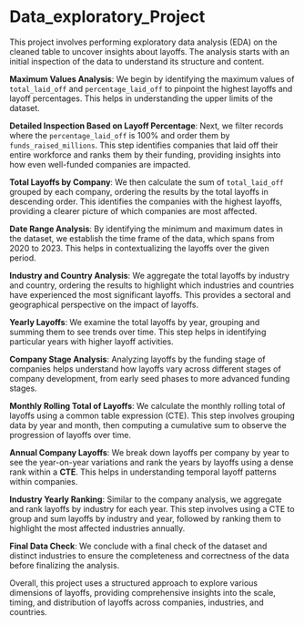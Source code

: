 # Data_exploratory_Project
This project involves performing exploratory data analysis (EDA) on the cleaned table to uncover insights about layoffs. The analysis starts with an initial inspection of the data to understand its structure and content. 

**Maximum Values Analysis**:
We begin by identifying the maximum values of `total_laid_off` and `percentage_laid_off` to pinpoint the highest layoffs and layoff percentages. This helps in understanding the upper limits of the dataset.

**Detailed Inspection Based on Layoff Percentage**:
Next, we filter records where the `percentage_laid_off` is 100% and order them by `funds_raised_millions`. This step identifies companies that laid off their entire workforce and ranks them by their funding, providing insights into how even well-funded companies are impacted.

**Total Layoffs by Company**:
We then calculate the sum of `total_laid_off` grouped by each company, ordering the results by the total layoffs in descending order. This identifies the companies with the highest layoffs, providing a clearer picture of which companies are most affected.

**Date Range Analysis**:
By identifying the minimum and maximum dates in the dataset, we establish the time frame of the data, which spans from 2020 to 2023. This helps in contextualizing the layoffs over the given period.

**Industry and Country Analysis**:
We aggregate the total layoffs by industry and country, ordering the results to highlight which industries and countries have experienced the most significant layoffs. This provides a sectoral and geographical perspective on the impact of layoffs.

**Yearly Layoffs**:
We examine the total layoffs by year, grouping and summing them to see trends over time. This step helps in identifying particular years with higher layoff activities.

**Company Stage Analysis**:
Analyzing layoffs by the funding stage of companies helps understand how layoffs vary across different stages of company development, from early seed phases to more advanced funding stages.

**Monthly Rolling Total of Layoffs**:
We calculate the monthly rolling total of layoffs using a common table expression (CTE). This step involves grouping data by year and month, then computing a cumulative sum to observe the progression of layoffs over time.

**Annual Company Layoffs**:
We break down layoffs per company by year to see the year-on-year variations and rank the years by layoffs using a dense rank within a **CTE**. This helps in understanding temporal layoff patterns within companies.

**Industry Yearly Ranking**:
Similar to the company analysis, we aggregate and rank layoffs by industry for each year. This step involves using a CTE to group and sum layoffs by industry and year, followed by ranking them to highlight the most affected industries annually.

**Final Data Check**:
We conclude with a final check of the dataset and distinct industries to ensure the completeness and correctness of the data before finalizing the analysis.

Overall, this project uses a structured approach to explore various dimensions of layoffs, providing comprehensive insights into the scale, timing, and distribution of layoffs across companies, industries, and countries.
